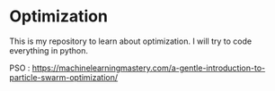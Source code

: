 # Optimization
This is my repository to learn about optimization. I will try to code everything in python. 

PSO : https://machinelearningmastery.com/a-gentle-introduction-to-particle-swarm-optimization/
